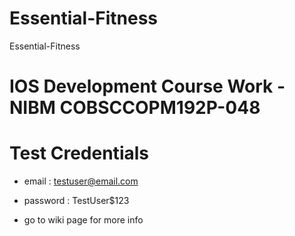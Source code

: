 # Essential-Fitness
Essential-Fitness
# IOS Development Course Work - NIBM COBSCCOPM192P-048
# Test Credentials
- email : testuser@email.com
- password : TestUser$123

- go to wiki page for more info
